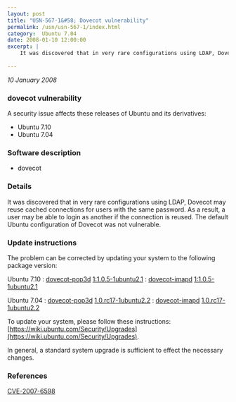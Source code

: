 ```yaml
---
layout: post
title: "USN-567-1&#58; Dovecot vulnerability"
permalink: /usn/usn-567-1/index.html
category:  Ubuntu 7.04
date: 2008-01-10 12:00:00
excerpt: |
    It was discovered that in very rare configurations using LDAP, Dovecot may reuse cached connections for users with the same password.  As a result, a user may be able to login as another if the connection is reused. The default Ubuntu configuration of Dovecot was not vulnerable. 
    
--- 
```

 
 

*10 January 2008*

### dovecot vulnerability

A security issue affects these releases of Ubuntu and its derivatives:

* Ubuntu 7.10
* Ubuntu 7.04

### Software description

* dovecot 

### Details

It was discovered that in very rare configurations using LDAP, Dovecot may reuse cached connections for users with the same password. As a result, a user may be able to login as another if the connection is reused. The default Ubuntu configuration of Dovecot was not vulnerable. 

### Update instructions

The problem can be corrected by updating your system to the following package version:

Ubuntu 7.10
 : [dovecot-pop3d](https://launchpad.net/ubuntu/+source/dovecot) <span> [1:1.0.5-1ubuntu2.1](https://launchpad.net/ubuntu/+source/dovecot/1:1.0.5-1ubuntu2.1) </span> 
 : [dovecot-imapd](https://launchpad.net/ubuntu/+source/dovecot) <span> [1:1.0.5-1ubuntu2.1](https://launchpad.net/ubuntu/+source/dovecot/1:1.0.5-1ubuntu2.1) </span> 

Ubuntu 7.04
 : [dovecot-pop3d](https://launchpad.net/ubuntu/+source/dovecot) <span> [1.0.rc17-1ubuntu2.2](https://launchpad.net/ubuntu/+source/dovecot/1.0.rc17-1ubuntu2.2) </span> 
 : [dovecot-imapd](https://launchpad.net/ubuntu/+source/dovecot) <span> [1.0.rc17-1ubuntu2.2](https://launchpad.net/ubuntu/+source/dovecot/1.0.rc17-1ubuntu2.2) </span> 

To update your system, please follow these instructions: [https://wiki.ubuntu.com/Security/Upgrades](https://wiki.ubuntu.com/Security/Upgrades).

In general, a standard system upgrade is sufficient to effect the necessary changes. 

### References

 
 [CVE-2007-6598](http://people.ubuntu.com/~ubuntu-security/cve/CVE-2007-6598)
 

